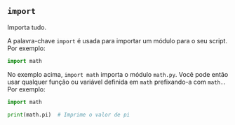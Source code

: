 ## `import`

Importa tudo. 

A palavra-chave `import` é usada para importar um módulo para o seu script. Por exemplo:

```python
import math
```

No exemplo acima, `import math` importa o módulo `math.py`. Você pode então usar qualquer função ou variável definida em `math` prefixando-a com `math.`. Por exemplo:

```python
import math

print(math.pi)  # Imprime o valor de pi
```


